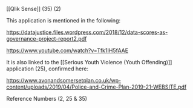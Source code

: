 [[Qlik Sense]] (35) (2)

This application is mentioned in the following:

https://datajustice.files.wordpress.com/2018/12/data-scores-as-governance-project-report2.pdf 

https://www.youtube.com/watch?v=Tfk1IH5fAAE

It is also linked to the [[Serious Youth Violence (Youth Offending)]] application (25), confirmed here:

https://www.avonandsomersetplan.co.uk/wp-content/uploads/2019/04/Police-and-Crime-Plan-2019-21-WEBSITE.pdf 

Reference Numbers (2, 25 & 35)
